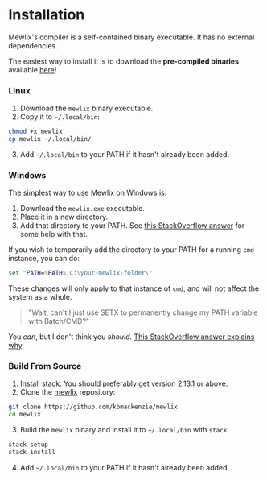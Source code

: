 # Installation
Mewlix's compiler is a self-contained binary executable. It has no external dependencies.

The easiest way to install it is to download the **pre-compiled binaries** available [here](todo)!

### Linux
1. Download the `mewlix` binary executable.
2. Copy it to `~/.local/bin`:
```bash
chmod +x mewlix
cp mewlix ~/.local/bin/
```
3. Add `~/.local/bin` to your PATH if it hasn't already been added.

### Windows
The simplest way to use Mewlix on Windows is: 
1. Download the `mewlix.exe` executable.
2. Place it in a new directory.
3. Add that directory to your PATH. See [this StackOverflow answer](https://stackoverflow.com/a/44272417/19764270) for some help with that.

If you wish to temporarily add the directory to your PATH for a running `cmd` instance, you can do:
```cmd
set "PATH=%PATH%;C:\your-mewlix-folder\"
```
These changes will only apply to that instance of `cmd`, and will not affect the system as a whole.

> "Wait, can't I just use SETX to permanently change my PATH variable with Batch/CMD?"

You *can*, but I don't think you *should*. [This StackOverflow answer explains why](https://stackoverflow.com/a/69239861/19764270).

### Build From Source
1. Install [stack](https://docs.haskellstack.org/en/stable/). You should preferably get version 2.13.1 or above.
2. Clone the [mewlix](https://github.com/kbmackenzie/mewlix) repository:
```bash
git clone https://github.com/kbmackenzie/mewlix
cd mewlix
```
3. Build the `mewlix` binary and install it to `~/.local/bin` with `stack`:
```bash
stack setup
stack install
```
4. Add `~/.local/bin` to your PATH if it hasn't already been added.
